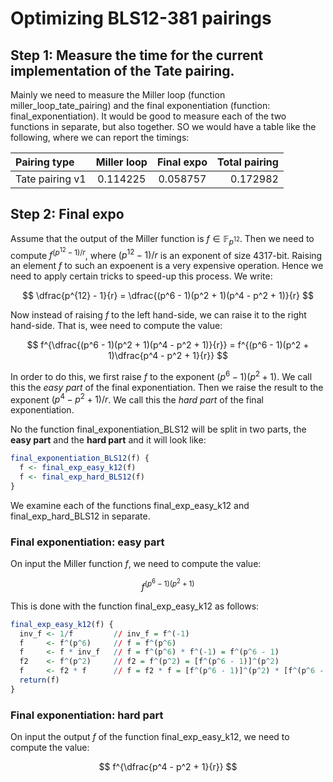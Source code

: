 # Optimizing BLS12-381 pairings

## **Step 1**: Measure the time for the current implementation of the Tate pairing. 

Mainly we need to measure the Miller loop (function miller_loop_tate_pairing) 
and the final exponentiation (function: final_exponentiation). 
It would be good to measure each of the two functions in separate, but also together. 
SO we would have a table like the following, where we can report the timings: 

Pairing type | Miller loop | Final expo | Total pairing |
:------------|:-----------:|:----------:|--------------:|
Tate pairing v1 | 0.114225 | 0.058757 | 0.172982 |

## **Step 2: Final expo** 

Assume that the output of the Miller function is $f \in \mathbb{F}_{p^{12}}$. 
Then we need to compute $f^{(p^{12} - 1)/r}$, where $(p^{12} - 1)/r$ is an exponent of size 4317-bit.
Raising an element $f$ to such an expoenent is a very expensive operation. 
Hence we need to apply certain tricks to speed-up this process. We write: 

$$ \dfrac{p^{12} - 1}{r} = \dfrac{(p^6 - 1)(p^2 + 1)(p^4 - p^2 + 1)}{r} $$

Now instead of raising $f$ to the left hand-side, we can raise it to the right hand-side. 
That is, wee need to compute the value: 

$$ f^{\dfrac{(p^6 - 1)(p^2 + 1)(p^4 - p^2 + 1)}{r}} = f^{(p^6 - 1)(p^2 + 1)\dfrac{p^4 - p^2 + 1}{r}} $$

In order to do this, we first raise $f$ to the exponent $(p^6 - 1)(p^2 + 1)$. 
We call this the *easy part* of the final exponentiation. 
Then we raise the result to the exponent $(p^4 - p^2 + 1)/r$. 
We call this the *hard part* of the final exponentiation. 

No the function final_exponentiation_BLS12 will be split in two parts, the **easy part** and the **hard part** and it will look like: 

```r
final_exponentiation_BLS12(f) {
  f <- final_exp_easy_k12(f)
  f <- final_exp_hard_BLS12(f)
}
```

We examine each of the functions final_exp_easy_k12 and final_exp_hard_BLS12 in separate. 

### Final exponentiation: easy part

On input the Miller function $f$, we need to compute the value: 

$$ f^{(p^6 - 1)(p^2 + 1)} $$

This is done with the function final_exp_easy_k12 as follows: 

```r
final_exp_easy_k12(f) {
  inv_f <- 1/f         // inv_f = f^(-1)
  f     <- f^(p^6)     // f = f^(p^6)
  f     <- f * inv_f   // f = f^(p^6) * f^(-1) = f^(p^6 - 1)
  f2    <- f^(p^2)     // f2 = f^(p^2) = [f^(p^6 - 1)]^(p^2)
  f     <- f2 * f      // f = f2 * f = [f^(p^6 - 1)]^(p^2) * [f^(p^6 - 1)] = f^[(p^6 - 1)(p^2 + 1)]
  return(f)
}
```
### Final exponentiation: hard part

On input the output $f$ of the function final_exp_easy_k12, we need to compute the value: 

$$ f^{\dfrac{p^4 - p^2 + 1}{r}} $$

